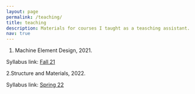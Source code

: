 ```yaml
---
layout: page
permalink: /teaching/
title: teaching
description: Materials for courses I taught as a teasching assistant. 
nav: true
---
```



1. Machine Element Design, 2021.


Syllabus link: 
<a href='assets/pdf/30.105 Syllabus (Fall21).pdf'> Fall 21</a>

2.Structure and Materials, 2022.


Syllabus link: 
<a href='assets/pdf/30.001 Syllabus Spring 22.pdf'>Spring 22</a>

